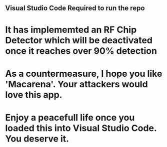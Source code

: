 ## Visual Studio Code Required to run the repo ##

# It has implememted an RF Chip Detector which will be deactivated once it reaches over 90% detection #

# As a countermeasure, I hope you like 'Macarena'. Your attackers would love this app. #

# Enjoy a peacefull life once you loaded this into Visual Studio Code. You deserve it. #

